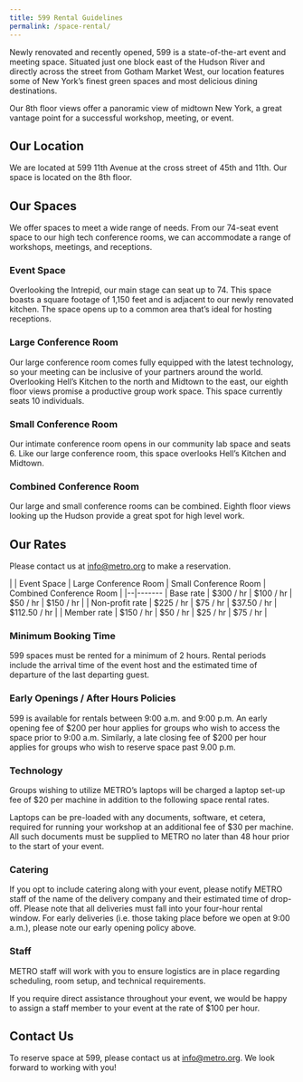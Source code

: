 ```yaml
---
title: 599 Rental Guidelines
permalink: /space-rental/
---
```


Newly renovated and recently opened, 599 is a state-of-the-art event and meeting space. Situated just one block east of the Hudson River and directly across the street from Gotham Market West, our location features some of New York’s finest green spaces and most delicious dining destinations.

Our 8th floor views offer a panoramic view of midtown New York, a great vantage point for a successful workshop, meeting, or event. 

## Our Location

We are located at 599 11th Avenue at the cross street of 45th and 11th. Our space is located on the 8th floor.

## Our Spaces

We offer spaces to meet a wide range of needs. From our 74-seat event space to our high tech conference rooms, we can accommodate a range of workshops, meetings, and receptions.

### Event Space
Overlooking the Intrepid, our main stage can seat up to 74. This space boasts a square footage of 1,150 feet and is adjacent to our newly renovated kitchen. The space opens up to a common area that’s ideal for hosting receptions.

### Large Conference Room

Our large conference room comes fully equipped with the latest technology, so your meeting can be inclusive of your partners around the world. Overlooking Hell’s Kitchen to the north and Midtown to the east, our eighth floor views promise a productive group work space. This space currently seats 10 individuals.

### Small Conference Room

Our intimate conference room opens in our community lab space and seats 6. Like our large conference room, this space overlooks Hell’s Kitchen and Midtown. 

### Combined Conference Room

Our large and small conference rooms can be combined. Eighth floor views looking up the Hudson provide a great spot for high level work. 

## Our Rates
Please contact us at [info@metro.org](mailto:info@metro.org) to make a reservation.




| | Event Space | Large Conference Room | Small Conference Room | Combined Conference Room |
|--|-------
| Base rate | $300 / hr | $100 / hr | $50 / hr | $150 / hr |
| Non-profit rate | $225 / hr | $75 / hr | $37.50 / hr | $112.50 / hr |
| Member rate | $150 / hr | $50 / hr | $25 / hr | $75 / hr |


### Minimum Booking Time

599 spaces must be rented for a minimum of 2 hours. Rental periods include the arrival time of the event host and the estimated time of departure of the last departing guest.

### Early Openings / After Hours Policies

599 is available for rentals between 9:00 a.m. and 9:00 p.m. An early opening fee of $200 per hour applies for groups who wish to access the space prior to 9:00 a.m. Similarly, a late closing fee of $200 per hour applies for groups who wish to reserve space past 9.00 p.m.

### Technology 

Groups wishing to utilize METRO’s laptops will be charged a laptop set-up fee of $20 per machine in addition to the following space rental rates.

Laptops can be pre-loaded with any documents, software, et cetera, required for running your workshop at an additional fee of $30 per machine. All such documents must be supplied to METRO no later than 48 hour prior to the start of your event.

### Catering

If you opt to include catering along with your event, please notify METRO staff of the name of the delivery company and their estimated time of drop-off. Please note that all deliveries must fall into your four-hour rental window. For early deliveries (i.e. those taking place before we open at 9:00 a.m.), please note our early opening policy above. 

### Staff

METRO staff will work with you to ensure logistics are in place regarding scheduling, room setup, and technical requirements. 

If you require direct assistance throughout your event, we would be happy to assign a staff member to your event at the rate of $100 per hour.

## Contact Us

To reserve space at 599, please contact us at [info@metro.org](mailto:info@metro.org). We look forward to working with you!
